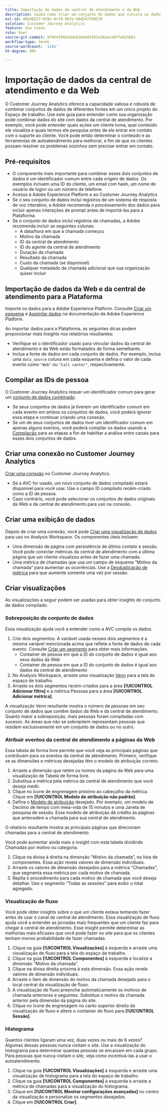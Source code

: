 ```yaml
---
title: Importação de dados da central de atendimento e da Web
description: Saiba como criar um conjunto de dados que vincula os dados da central de atendimento e do site.
exl-id: 48546227-029c-4cf9-9b7e-66d547769270
solution: Customer Journey Analytics
feature: Use Cases
role: User
source-git-commit: 9f954709a3dde01b4e01581e34aece07fe0256b1
workflow-type: tm+mt
source-wordcount: '1141'
ht-degree: 88%

---
```


# Importação de dados da central de atendimento e da Web

O Customer Journey Analytics oferece a capacidade valiosa e robusta de combinar conjuntos de dados de diferentes fontes em um único projeto do Espaço de trabalho. Use este guia para entender como sua organização pode combinar dados do site com dados da central de atendimento. Por exemplo, você pode entender quais ações um cliente toma, qual conteúdo ele visualiza e quais termos ele pesquisa antes de ele entrar em contato com o suporte ao cliente. Você pode então determinar o conteúdo e as ferramentas de autoatendimento para melhorar, a fim de que os clientes possam resolver os problemas sozinhos sem precisar entrar em contato.

## Pré-requisitos

* O componente mais importante para combinar esses dois conjuntos de dados é um identificador comum entre cada origem de dados. Os exemplos incluem uma ID do cliente, um email com hash, um nome de usuário de logon ou um número de telefone.
* Acesso à Adobe Experience Platform e ao Customer Journey Analytics
* Se o seu conjunto de dados inclui registros de um sistema de resposta de voz interativo, a Adobe recomenda o processamento dos dados para incluir apenas interações de prompt antes de importá-las para a Plataforma.
* Se o conjunto de dados inclui registros de chamadas, a Adobe recomenda incluir as seguintes colunas:
   * A data/hora em que a chamada começou
   * Motivo da chamada
   * ID da central de atendimento
   * ID do agente da central de atendimento
   * Duração da chamada
   * Resultado da chamada
   * Custo da chamada (se disponível)
   * Qualquer metadado de chamada adicional que sua organização quiser incluir

## Importação de dados da Web e da central de atendimento para a Plataforma

Importe os dados para a Adobe Experience Platform. Consulte [Criar um esquema](https://experienceleague.adobe.com/docs/experience-platform/xdm/tutorials/create-schema-ui.html?lang=pt-BR) e [Assimilar dados](https://experienceleague.adobe.com/docs/experience-platform/ingestion/home.html?lang=pt-BR) na documentação da Adobe Experience Platform.

Ao importar dados para a Plataforma, as seguintes dicas podem proporcionar mais insights nos relatórios resultantes:

* Verifique se o identificador usado para vincular dados da central de atendimento e da Web estão formatados de forma semelhante.
* Inclua a fonte de dados em cada conjunto de dados. Por exemplo, inclua uma `data_source` coluna em cada esquema e defina o valor de cada evento como `"Web"` ou `"Call center"`, respectivamente. <!--mapper-->

## Compilar as IDs de pessoa

O Customer Journey Analytics requer um identificador comum para gerar um [conjunto de dados combinado](/help/connections/combined-dataset.md).

* Se seus conjuntos de dados já tiverem um identificador comum em cada evento em ambos os conjuntos de dados, você poderá ignorar essa etapa e continuar criando uma conexão.
* Se um de seus conjuntos de dados tiver um identificador comum em apenas alguns eventos, você poderá compilar os dados usando a [Compilação](/help/stitching/overview.md) para as etapas a fim de habilitar a análise entre canais para esses dois conjuntos de dados.

## Criar uma conexão no Customer Journey Analytics

[Criar uma conexão](/help/connections/create-connection.md) no Customer Journey Analytics.

* Se a AVC for usado, um novo conjunto de dados compilado estará disponível para você usar. Use o campo ID compilado recém-criado como a ID de pessoa.
* Caso contrário, você pode selecionar os conjuntos de dados originais da Web e da central de atendimento para uso na conexão.

## Criar uma exibição de dados

Depois de criar uma conexão, você pode [Criar uma visualização de dados](/help/data-views/create-dataview.md) para uso no Analysis Workspace. Os componentes úteis incluem:

* Uma dimensão de página com persistência de último contato e sessão. Você pode conectar métricas da central de atendimento com a última página que um cliente visualizou antes de fazer uma chamada.
* Uma métrica de chamadas que usa um campo de esquema “Motivo da chamada” para aumentar as ocorrências. Use a [Desduplicação de métrica](/help/data-views/component-settings/metric-deduplication.md) para que aumente somente uma vez por sessão.

## Criar visualizações

As visualizações a seguir podem ser usadas para obter insights do conjunto de dados compilado.

### Sobreposição do conjunto de dados

Essa visualização ajuda você a entender como a AVC compila os dados.

1. Crie dois segmentos. A variável usada nesses dois segmentos é a mesma variável mencionada acima que reflete a fonte de dados de cada evento. Consulte [Criar um segmento](/help/components/filters/create-filters.md) para obter mais informações.
   * Container de pessoa em que a ID do conjunto de dados é igual aos seus dados da Web
   * Container de pessoa em que a ID do conjunto de dados é igual aos dados da central de atendimento
2. No Analysis Workspace, arraste uma visualização [Venn](/help/analysis-workspace/visualizations/venn.md) para a tela do espaço de trabalho.
3. Arraste os dois segmentos recém-criados para a área **[!UICONTROL Adicionar filtro]** e a métrica Pessoas para a área **[!UICONTROL Adicionar métrica]**.

A visualização Venn resultante mostra o número de pessoas em seu conjunto de dados que contêm dados da Web e da central de atendimento. Quanto maior a sobreposição, mais pessoas foram compiladas com sucesso. As áreas que não se sobrepõem representam pessoas que residem exclusivamente em um conjunto de dados ou no outro.

### Atribuir eventos da central de atendimento a páginas da Web

Essa tabela de forma livre permite que você veja as principais páginas que contribuem para os eventos da central de atendimento. Primeiro, verifique se as dimensões e métricas desejadas têm o modelo de atribuição correto:

1. Arraste a dimensão que retém os nomes da página da Web para uma visualização de Tabela de forma livre.
1. Substitua a métrica pela métrica da central de atendimento que você deseja medir.
1. Clique no ícone de engrenagem próximo ao cabeçalho da métrica. Clique em **[!UICONTROL Modelo de atribuição não padrão]**.
1. Defina o [Modelo de atribuição](/help/analysis-workspace/visualizations/freeform-table/column-row-settings/column-settings.md) desejado. Por exemplo, um modelo de Declínio de tempo com meia-vida de 15 minutos e uma Janela de pesquisa de sessão. Esse modelo de atribuição dá crédito às páginas que antecedem a chamada para sua central de atendimento.

O relatório resultante mostra as principais páginas que direcionam chamadas para a central de atendimento. <!-- use case behind what we use these pages for -->

<!-- Complement with donut visualization -->

Você pode aumentar ainda mais o insight com esta tabela dividindo Chamadas por motivo ou categoria.

1. Clique na divisa à direita na dimensão “Motivo da chamada”, na lista de componentes. Essa ação revela valores de dimensão individuais.
2. Arraste os valores de dimensão desejados para a métrica &quot;Chamadas&quot;, que segmenta essa métrica por cada motivo de chamada.
3. Repita o procedimento para cada motivo de chamada que você deseja detalhar. Use o segmento &quot;Todas as sessões&quot; para exibir o total agregado.

<!-- screenshot -->

### Visualização de fluxo

Você pode obter insights sobre o que um cliente estava tentando fazer antes de usar o canal da central de atendimento. Essa visualização de fluxo ajuda você a entender as jornadas mais frequentes que um cliente faz para chegar à central de atendimento. Esse insight permite determinar as melhorias mais eficazes que você pode fazer no site para que os clientes tenham menos probabilidade de fazer chamadas.

1. Clique na guia **[!UICONTROL Visualizações]** à esquerda e arraste uma visualização de fluxo para a tela do espaço de trabalho.
2. Clique na guia **[!UICONTROL Componentes]** à esquerda e localize a dimensão “Motivo da chamada”.
3. Clique na divisa direita próxima à esta dimensão. Essa ação revela valores de dimensão individuais.
4. Arraste o item de dimensão do motivo da chamada desejado para o local central da visualização de fluxo.
5. A visualização de fluxo preenche automaticamente os motivos de chamada anteriores e seguintes. Substitua o motivo da chamada anterior pela dimensão da página do site.
6. Clique no ícone de engrenagem no canto superior direito da visualização de fluxo e altere o container de fluxo para **[!UICONTROL Sessão]**.

### Histograma

Quantos clientes ligaram uma vez, duas vezes ou mais de 6 vezes? Algumas dessas pessoas nunca visitam o site. Use a visualização do histograma para determinar quantas pessoas se encaixam em cada grupo. Para pessoas que nunca visitam o site, veja como incentivá-las a usar o autoatendimento.

1. Clique na guia **[!UICONTROL Visualizações]** à esquerda e arraste uma visualização de histograma para a tela do espaço de trabalho.
2. Clique na guia **[!UICONTROL Componentes]** à esquerda e arraste a métrica de chamadas para a visualização do histograma.
3. Clique em **[!UICONTROL Mostrar configurações avançadas]** no centro da visualização e personalize os segmentos desejados.
4. Clique em **[!UICONTROL Criar]**.

<!--
### Web to call, call to web

### Fallout

Fallout sessions - session

All sessions > page views metric > calls metric

All sessions > calls metric > page views

Orrr we could also use dataset ID

step 1: all sessions
step 2: 


### Site sections that result in a call within 30 minutes

Slide 4

Create a bunch of segments - facets to their business. Segments were used because they didn't have all of these in the same dimension, so they could create everything in this report as a single dimension (really segments)

wanted to understand when someone interacts with a facet, whats the highest percentage of people that abandon that channel to call them. not from volume perspective, but percentage perspective.

use sequential segments, but you lose the ability to use attribution IQ

## What to do when you've found insight -->
